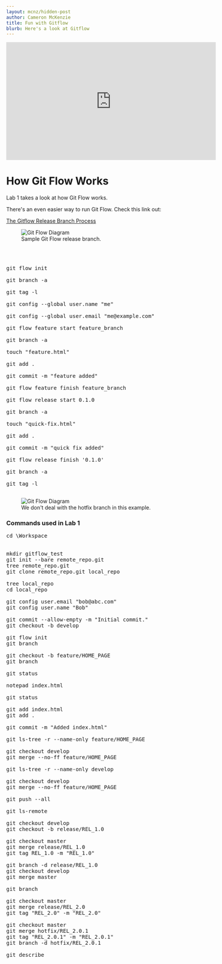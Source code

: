 ```yaml
---
layout: mcnz/hidden-post
author: Cameron McKenzie
title: Fun with Gitflow
blurb: Here's a look at Gitflow
---
```


<div class="embed-responsive embed-responsive-16by9">
<iframe width="560" height="315" src="https://www.youtube.com/embed/eNrjux4sgWw" frameborder="0" allow="accelerometer; autoplay; clipboard-write; encrypted-media; gyroscope; picture-in-picture" allowfullscreen></iframe>
</div>

# How Git Flow Works

Lab 1 takes a look at how Git Flow works. 

There's an even easier way to run Git Flow. Check this link out:

[The Gitflow Release Branch Process](https://www.theserverside.com/blog/Coffee-Talk-Java-News-Stories-and-Opinions/Gitflow-release-branch-process-start-finish)

<figure class="figure">
  <img src="https://itknowledgeexchange.techtarget.com/coffee-talk/files/2021/01/gitflow-release-branch.jpg" alt="Git Flow Diagram" class="img-fluid mx-auto d-block img-thumbnail rounded ">
  <figcaption class="figure-caption">Sample Git Flow release branch.</figcaption>
</figure>

<pre>



git flow init

git branch -a

git tag -l

git config --global user.name "me"

git config --global user.email "me@example.com"

git flow feature start feature_branch

git branch -a

touch "feature.html"

git add .

git commit -m "feature added"

git flow feature finish feature_branch

git flow release start 0.1.0

git branch -a

touch "quick-fix.html"

git add .

git commit -m "quick fix added"

git flow release finish '0.1.0'

git branch -a

git tag -l

</pre>


<figure class="figure">
  <img src="https://itknowledgeexchange.techtarget.com/coffee-talk/files/2021/01/gitflow-hotfix-branch-diagram.jpg" alt="Git Flow Diagram" class="img-fluid mx-auto d-block img-thumbnail rounded ">
  <figcaption class="figure-caption">We don't deal with the hotfix branch in this example.</figcaption>
</figure>


### Commands used in Lab 1

<pre>
cd \Workspace   


mkdir gitflow_test
git init --bare remote_repo.git
tree remote_repo.git
git clone remote_repo.git local_repo

tree local_repo
cd local_repo

git config user.email "bob@abc.com"
git config user.name "Bob"

git commit --allow-empty -m "Initial commit."
git checkout -b develop

git flow init
git branch

git checkout -b feature/HOME_PAGE
git branch

git status

notepad index.html

git status

git add index.html
git add .

git commit -m "Added index.html"

git ls-tree -r --name-only feature/HOME_PAGE

git checkout develop
git merge --no-ff feature/HOME_PAGE

git ls-tree -r --name-only develop

git checkout develop
git merge --no-ff feature/HOME_PAGE

git push --all

git ls-remote

git checkout develop
git checkout -b release/REL_1.0

git checkout master
git merge release/REL_1.0
git tag REL_1.0 -m "REL_1.0"

git branch -d release/REL_1.0
git checkout develop
git merge master

git branch

git checkout master
git merge release/REL_2.0
git tag "REL_2.0" -m "REL_2.0"

git checkout master
git merge hotfix/REL_2.0.1
git tag "REL_2.0.1" -m "REL_2.0.1"
git branch -d hotfix/REL_2.0.1

git describe




</pre>


